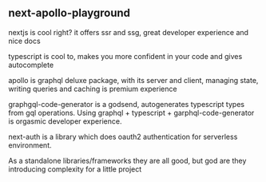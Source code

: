 ## next-apollo-playground

nextjs is cool right? it offers ssr and ssg, great developer experience and nice docs

typescript is cool to, makes you more confident in your code and gives autocomplete

apollo is graphql deluxe package, with its server and client, managing state, writing queries and caching is premium experience

graphgql-code-generator is a godsend, autogenerates typescript types from gql operations. Using graphql + typescript + garphql-code-generator is orgasmic developer experience.

next-auth is a library which does oauth2 authentication for serverless environment.

As a standalone libraries/frameworks they are all good, but god are they introducing complexity for a little project
